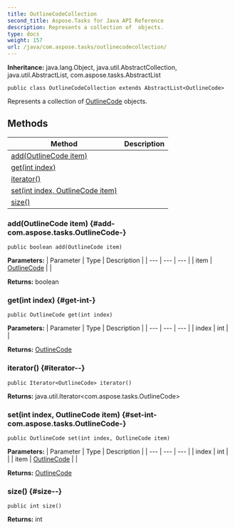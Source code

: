 ```yaml
---
title: OutlineCodeCollection
second_title: Aspose.Tasks for Java API Reference
description: Represents a collection of  objects.
type: docs
weight: 157
url: /java/com.aspose.tasks/outlinecodecollection/
---
```


**Inheritance:**
java.lang.Object, java.util.AbstractCollection, java.util.AbstractList, com.aspose.tasks.AbstractList
```
public class OutlineCodeCollection extends AbstractList<OutlineCode>
```

Represents a collection of [OutlineCode](../../com.aspose.tasks/outlinecode) objects.
## Methods

| Method | Description |
| --- | --- |
| [add(OutlineCode item)](#add-com.aspose.tasks.OutlineCode-) |  |
| [get(int index)](#get-int-) |  |
| [iterator()](#iterator--) |  |
| [set(int index, OutlineCode item)](#set-int-com.aspose.tasks.OutlineCode-) |  |
| [size()](#size--) |  |
### add(OutlineCode item) {#add-com.aspose.tasks.OutlineCode-}
```
public boolean add(OutlineCode item)
```




**Parameters:**
| Parameter | Type | Description |
| --- | --- | --- |
| item | [OutlineCode](../../com.aspose.tasks/outlinecode) |  |

**Returns:**
boolean
### get(int index) {#get-int-}
```
public OutlineCode get(int index)
```




**Parameters:**
| Parameter | Type | Description |
| --- | --- | --- |
| index | int |  |

**Returns:**
[OutlineCode](../../com.aspose.tasks/outlinecode)
### iterator() {#iterator--}
```
public Iterator<OutlineCode> iterator()
```




**Returns:**
java.util.Iterator&lt;com.aspose.tasks.OutlineCode&gt;
### set(int index, OutlineCode item) {#set-int-com.aspose.tasks.OutlineCode-}
```
public OutlineCode set(int index, OutlineCode item)
```




**Parameters:**
| Parameter | Type | Description |
| --- | --- | --- |
| index | int |  |
| item | [OutlineCode](../../com.aspose.tasks/outlinecode) |  |

**Returns:**
[OutlineCode](../../com.aspose.tasks/outlinecode)
### size() {#size--}
```
public int size()
```




**Returns:**
int
